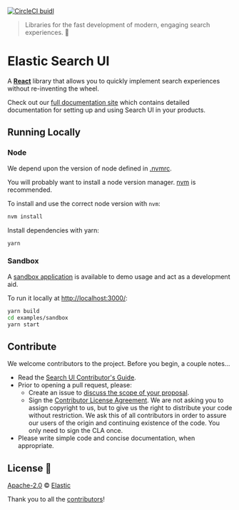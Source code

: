 <p><a href="https://circleci.com/gh/elastic/search-ui/tree/master"><img src="https://circleci.com/gh/elastic/search-ui/tree/master.svg?style=svg&circle-token=c637bc2af60035a1f4cb5367071999ced238be76" alt="CircleCI buidl"></a>
  
> Libraries for the fast development of modern, engaging search experiences. 🎉

# Elastic Search UI

A **[React](https://reactjs.org)** library that allows you to quickly implement search experiences without re-inventing the wheel.

Check out our [full documentation site](https://docs.elastic.co/search-ui) which contains detailed documentation for setting up and using Search UI in your products.

## Running Locally

### Node

We depend upon the version of node defined in [.nvmrc](.nvmrc).

You will probably want to install a node version manager. [nvm](https://github.com/creationix/nvm) is recommended.

To install and use the correct node version with `nvm`:

```bash
nvm install
```

Install dependencies with yarn:
```
yarn
```

### Sandbox
  
A [sandbox application](https://github.com/elastic/search-ui/blob/master/examples/sandbox/README.md) is available to demo usage and act as a development aid.
  
To run it locally at [http://localhost:3000/](http://localhost:3000/):

```bash
yarn build
cd examples/sandbox
yarn start
```

## Contribute

We welcome contributors to the project. Before you begin, a couple notes...

- Read the [Search UI Contributor's Guide](./CONTRIBUTING.md).
- Prior to opening a pull request, please:
  - Create an issue to [discuss the scope of your proposal](https://github.com/elastic/search-ui/issues).
  - Sign the [Contributor License Agreement](https://www.elastic.co/contributor-agreement/). We are not asking you to assign copyright to us, but to give us the right to distribute your code without restriction. We ask this of all contributors in order to assure our users of the origin and continuing existence of the code. You only need to sign the CLA once.
- Please write simple code and concise documentation, when appropriate.

## License 📗

[Apache-2.0](https://github.com/elastic/search-ui/blob/master/LICENSE.txt) © [Elastic](https://github.com/elastic)

Thank you to all the [contributors](https://github.com/elastic/search-ui/graphs/contributors)!
